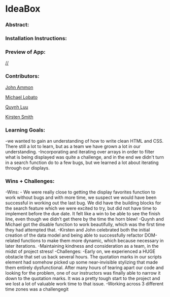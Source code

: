 # IdeaBox  

### Abstract:
[//]: <> (
We built an application called Idea Box, that allows a user to create a card containing a new idea. 
The user can add a title and a body of text to the idea cards. If the card has both the title and a body they are able to save it into an array and it will be displayed at the bottom of the screen.
Users can click a star in the upper left hand corner to favorite an idea, or the x in the upper right hand corner to delete the card.
)

### Installation Instructions:
[//]: <> (1. fork this repository
2. Clone down your new, forked repo
3. cd into the repository
4. Open it in your text editor
5. In your terminal, navigate to your project repo
6. Run the command `open index.html`)

### Preview of App:
[//](assets/screenShot.png)


### Contributors:
[//]: <> (https://github.com/smithkirsten https://github.com/mrlobatoman https://github.com/quynhtlluu https://github.com/Mortis78)

[John Ammon](www.linkedin.com/in/john-ammon-01a86919a)

[Michael Lobato](www.linkedin.com/in/michael-lobato-486b17176)

[Quynh Luu](https://www.linkedin.com/in/quynh-luu-11622b242/)

[Kirsten Smith](https://www.linkedin.com/in/kirsten-stamm-smith/)

### Learning Goals:
-we wanted to gain an understanding of how to write clean HTML and CSS. There still a lot to learn, but as a team we have grown a lot in our understanding.
-Incorporating and iterating over arrays in order to filter what is being displayed was quite a challenge, and in the end we didn't turn in a search function do to a few bugs, but we learned a lot about iterating through our displays.

### Wins + Challenges:
-Wins:
	- We were really close to getting the display favorites function to work without bugs and with more time, we suspect we would have been successful in working out the last bug. We did have the building blocks for the search feature which we were excited to try, but did not have time to implement before the due date. It felt like a win to be able to see the finish line, even though we didn’t get there by the time the horn blew!
	-Quynh and Michael got the disable function to work beautifully, which was the first time they had attempted that.
	-Kirsten and John celebrated both the initial creation of the data model and being able to successfully refactor DOM-related functions to make them more dynamic, which because necessary in later iterations.
	-Maintaining kindness and consideration as a team, in the midst of project stress!
-Challenges:
	-Early on, we experienced a HUGE obstacle that set us back several hours. The quotation marks in our scripts element had somehow picked up some near-invisible stylizing that made them entirely dysfunctional. After many hours of tearing apart our code and looking for the problem, one of our instructors was finally able to narrow it down to the quotation marks. It was a pretty tough start to the project and we lost a lot of valuable work time to that issue.
	-Working across 3 different time zones was a challengegit 